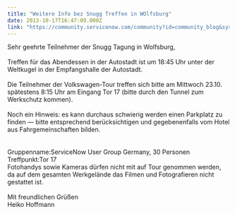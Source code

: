 ```yaml
---
title: "Weitere Info bez Snugg Treffen in WOlfsburg"
date: 2013-10-17T16:47:09.000Z
link: "https://community.servicenow.com/community?id=community_blog&sys_id=967ca2e1dbd0dbc01dcaf3231f961923"
---
```

<p>Sehr geehrte Teilnehmer der Snugg Tagung in Wolfsburg, <br /><br />Treffen für das Abendessen in der Autostadt ist um 18:45 Uhr unter der Weltkugel in der Empfangshalle der Autostadt.<br /><br />Die Teilnehmer der Volkswagen-Tour treffen sich bitte am Mittwoch 23.10. spätestens 8:15 Uhr am Eingang Tor 17 (bitte durch den Tunnel zum Werkschutz kommen).<br /><br />Noch ein Hinweis: es kann durchaus schwierig werden einen Parkplatz zu finden — bitte entsprechend berücksichtigen und gegebenenfalls vom Hotel aus Fahrgemeinschaften bilden.<br /><br /> <br />Gruppenname:ServiceNow User Group Germany, 30 Personen<br />Treffpunkt:Tor 17<br />Fotohandys sowie Kameras dürfen nicht mit auf Tour genommen werden, da auf dem gesamten Werkgelände das Filmen und Fotografieren nicht gestattet ist.<br /><br />Mit freundlichen Grüßen<br />Heiko Hoffmann</p>